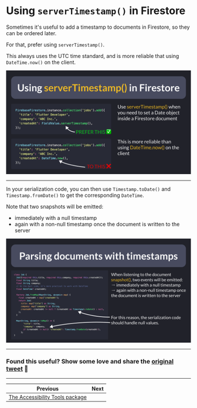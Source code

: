 # Using `serverTimestamp()` in Firestore

Sometimes it's useful to add a timestamp to documents in Firestore, so they can be ordered later.

For that, prefer using `serverTimestamp()`.

This always uses the UTC time standard, and is more reliable that using `DateTime.now()` on the client.

![](089.1.png)

---

In your serialization code, you can then use `Timestamp.toDate()` and `Timestamp.fromDate()` to get the corresponding `DateTime`.

Note that two snapshots will be emitted:
- immediately with a null timestamp
- again with a non-null timestamp once the document is written to the server

![](089.2.png)

---

### Found this useful? Show some love and share the [original tweet](https://twitter.com/biz84/status/1615261153462030336) 🙏

---

| Previous | Next |
| -------- | ---- |
| [The Accessibility Tools package](../0088-list-single/index.md) |  |